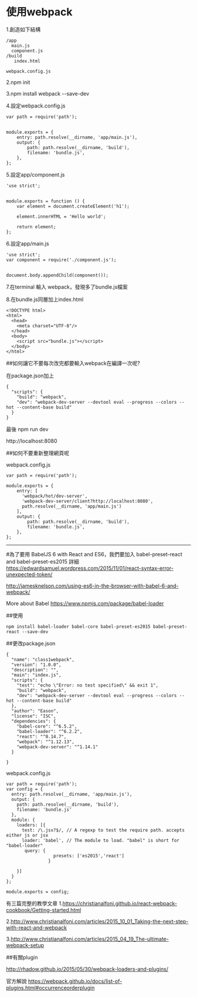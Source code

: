 # 使用webpack


1.創造如下結構
```
/app
  main.js
  component.js
/build
   index.html
   
webpack.config.js
```
2.npm init

3.npm install webpack --save-dev

4.設定webpack.config.js
```
var path = require('path');


module.exports = {
    entry: path.resolve(__dirname, 'app/main.js'),
    output: {
        path: path.resolve(__dirname, 'build'),
        filename: 'bundle.js',
    },
};
```
5.設定app/component.js
```
'use strict';


module.exports = function () {
    var element = document.createElement('h1');

    element.innerHTML = 'Hello world';

    return element;
};
```
6.設定app/main.js
```
'use strict';
var component = require('./component.js');


document.body.appendChild(component());
```
7.在terminal 輸入  webpack，發現多了bundle.js檔案

8.在bundle.js同層加上index.html
```
<!DOCTYPE html>
<html>
  <head>
    <meta charset="UTF-8"/>
  </head>
  <body>
    <script src="bundle.js"></script>
  </body>
</html>
```
##如何讓它不要每次改完都要輸入webpack在編譯一次呢?

在package.json加上
```
{
  "scripts": {
    "build": "webpack",
    "dev": "webpack-dev-server --devtool eval --progress --colors --hot --content-base build"
  }
}
```
最後 npm run dev

http://localhost:8080

##如何不要重新整理網頁呢

webpack.config.js
```
var path = require('path');

module.exports = {
    entry: [
      'webpack/hot/dev-server',
      'webpack-dev-server/client?http://localhost:8080',
      path.resolve(__dirname, 'app/main.js')
    ],
    output: {
        path: path.resolve(__dirname, 'build'),
        filename: 'bundle.js',
    },
};
```
------------------------------

#為了要用 BabelJS 6 with React and ES6，我們要加入 babel-preset-react and babel-preset-es2015 
詳細
https://edwardsamuel.wordpress.com/2015/11/01/react-syntax-error-unexpected-token/

http://jamesknelson.com/using-es6-in-the-browser-with-babel-6-and-webpack/

More about Babel
https://www.npmjs.com/package/babel-loader

##使用
```
npm install babel-loader babel-core babel-preset-es2015 babel-preset-react --save-dev

```
##更改package.json
```
{
  "name": "class1webpack",
  "version": "1.0.0",
  "description": "",
  "main": "index.js",
  "scripts": {
    "test": "echo \"Error: no test specified\" && exit 1",
    "build": "webpack",
    "dev": "webpack-dev-server --devtool eval --progress --colors --hot --content-base build"
  },
  "author": "Eason",
  "license": "ISC",
  "dependencies": {
    "babel-core": "^6.5.2",
    "babel-loader": "^6.2.2",
    "react": "^0.14.7",
    "webpack": "^1.12.13",
    "webpack-dev-server": "^1.14.1"
  }

}

```


webpack.config.js
```
var path = require('path');
var config = {
  entry: path.resolve(__dirname, 'app/main.js'),
  output: {
    path: path.resolve(__dirname, 'build'),
    filename: 'bundle.js'
  },
  module: {
    loaders: [{
      test: /\.jsx?$/, // A regexp to test the require path. accepts either js or jsx
      loader: 'babel', // The module to load. "babel" is short for "babel-loader"
       query: {
                  presets: ['es2015','react']
                }

    }]
  }
};

module.exports = config;
```


有三篇完整的教學文章
1.https://christianalfoni.github.io/react-webpack-cookbook/Getting-started.html

2.http://www.christianalfoni.com/articles/2015_10_01_Taking-the-next-step-with-react-and-webpack

3.http://www.christianalfoni.com/articles/2015_04_19_The-ultimate-webpack-setup


##有關plugin

http://rhadow.github.io/2015/05/30/webpack-loaders-and-plugins/

官方解說
https://webpack.github.io/docs/list-of-plugins.html#occurrenceorderplugin